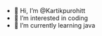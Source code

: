 - 👋 Hi, I’m @Kartikpurohitt
- 👀 I’m interested in  coding
- 🌱 I’m currently learning java


<!---
Kartikpurohitt/Kartikpurohitt is a ✨ special ✨ repository because its `README.md` (this file) appears on your GitHub profile.
You can click the Preview link to take a look at your changes.
--->
